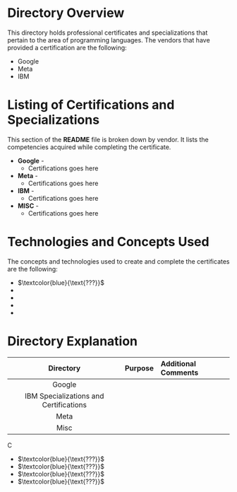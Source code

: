 # Directory Overview
This directory holds professional certificates and specializations that pertain to the area of programming languages.  The vendors that have provided a certification are the following:

* Google
* Meta
* IBM

# Listing of Certifications and Specializations
This section of the **README** file is broken down by vendor. It lists the competencies acquired while completing the certificate. 

* **Google**  -
  - Certifications goes here
* **Meta**  -
  - Certifications goes here
* **IBM**  -
  - Certifications goes here
* **MISC** -
  - Certifications goes here

# Technologies and Concepts Used

The concepts and technologies used to create and complete the certificates are the following:
- $`\textcolor{blue}{\text{???}}`$
-
- 
- 
- 

# Directory Explanation 

|**Directory**|**Purpose**|**Additional Comments**|
|:-----:|:-----:|:-----|
|Google| |
|IBM Specializations and Certifications||
|Meta| |
|Misc||  |



C
- $`\textcolor{blue}{\text{???}}`$
- $`\textcolor{blue}{\text{???}}`$
- $`\textcolor{blue}{\text{???}}`$
- $`\textcolor{blue}{\text{???}}`$
